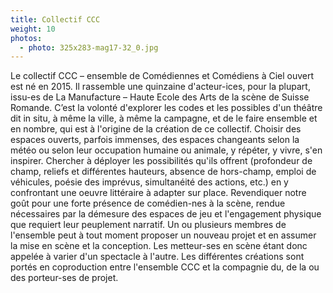 ```yaml
---
title: Collectif CCC
weight: 10
photos:
  - photo: 325x283-mag17-32_0.jpg
---
```

Le collectif CCC – ensemble de Comédiennes et Comédiens à Ciel ouvert est né en 2015. Il rassemble une quinzaine d'acteur-ices, pour la plupart, issu-es de La Manufacture – Haute Ecole des Arts de la scène de Suisse Romande. C’est la volonté d'explorer les codes et les possibles d'un théâtre dit in situ, à même la ville, à même la campagne, et de le faire ensemble et en nombre, qui est à l'origine de la création de ce collectif.
Choisir des espaces ouverts, parfois immenses, des espaces changeants selon la météo ou selon leur occupation humaine ou animale, y répéter, y vivre, s'en inspirer. Chercher à déployer les possibilités qu'ils offrent (profondeur de champ, reliefs et différentes hauteurs, absence de hors-champ, emploi de véhicules, poésie des imprévus, simultanéité des actions, etc.) en y confrontant une oeuvre littéraire à adapter sur place. Revendiquer notre goût pour une forte présence de comédien-nes à la scène, rendue nécessaires par la démesure des espaces de jeu et l'engagement physique que requiert leur peuplement narratif.
Un ou plusieurs membres de l'ensemble peut à tout moment proposer un nouveau projet et en assumer la mise en scène et la conception. Les metteur-ses en scène étant donc appelée à varier d'un spectacle à l'autre.
Les différentes créations sont portés en coproduction entre l'ensemble CCC et la compagnie du, de la ou des porteur-ses de projet.